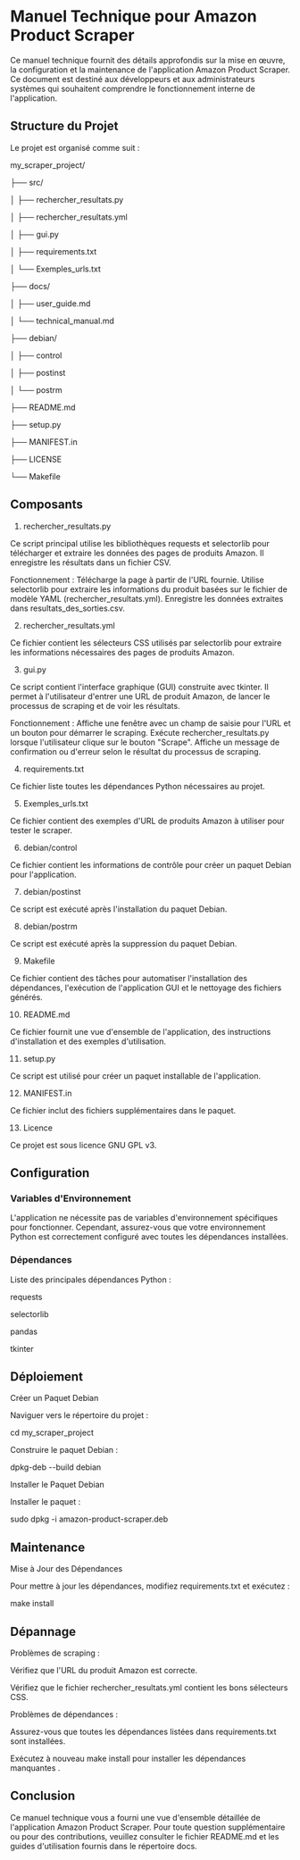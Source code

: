 # Manuel Technique pour Amazon Product Scraper

Ce manuel technique fournit des détails approfondis sur la mise en œuvre, la configuration et la maintenance de l'application Amazon Product Scraper. Ce document est destiné aux développeurs et aux administrateurs systèmes qui souhaitent comprendre le fonctionnement interne de l'application.

## Structure du Projet
Le projet est organisé comme suit :

my_scraper_project/

├── src/

│   ├── rechercher_resultats.py

│   ├── rechercher_resultats.yml

│   ├── gui.py

│   ├── requirements.txt

│   └── Exemples_urls.txt

├── docs/

│   ├── user_guide.md

│   └── technical_manual.md

├── debian/

│   ├── control

│   ├── postinst

│   └── postrm

├── README.md

├── setup.py

├── MANIFEST.in

├── LICENSE

└── Makefile

## Composants

1. rechercher_resultats.py
   
Ce script principal utilise les bibliothèques requests et selectorlib pour télécharger et extraire les données des pages de produits Amazon. Il enregistre les résultats dans un fichier CSV.

Fonctionnement :
Télécharge la page à partir de l'URL fournie.
Utilise selectorlib pour extraire les informations du produit basées sur le fichier de modèle YAML (rechercher_resultats.yml).
Enregistre les données extraites dans resultats_des_sorties.csv.

2. rechercher_resultats.yml
   
Ce fichier contient les sélecteurs CSS utilisés par selectorlib pour extraire les informations nécessaires des pages de produits Amazon.

3. gui.py
   
Ce script contient l'interface graphique (GUI) construite avec tkinter. Il permet à l'utilisateur d'entrer une URL de produit Amazon, de lancer le processus de scraping et de voir les résultats.

Fonctionnement :
Affiche une fenêtre avec un champ de saisie pour l'URL et un bouton pour démarrer le scraping.
Exécute rechercher_resultats.py lorsque l'utilisateur clique sur le bouton "Scrape".
Affiche un message de confirmation ou d'erreur selon le résultat du processus de scraping.

4. requirements.txt
   
Ce fichier liste toutes les dépendances Python nécessaires au projet.


5. Exemples_urls.txt
   
Ce fichier contient des exemples d'URL de produits Amazon à utiliser pour tester le scraper.

6. debian/control
   
Ce fichier contient les informations de contrôle pour créer un paquet Debian pour l'application.

 
7. debian/postinst
    
Ce script est exécuté après l'installation du paquet Debian.

8. debian/postrm
    
Ce script est exécuté après la suppression du paquet Debian.

9. Makefile
    
Ce fichier contient des tâches pour automatiser l'installation des dépendances, l'exécution de l'application GUI et le nettoyage des fichiers générés.

10. README.md
    
Ce fichier fournit une vue d'ensemble de l'application, des instructions d'installation et des exemples d'utilisation.

11. setup.py
    
Ce script est utilisé pour créer un paquet installable de l'application.

12. MANIFEST.in
    
Ce fichier inclut des fichiers supplémentaires dans le paquet.

13. Licence
    
Ce projet est sous licence GNU GPL v3.

## Configuration

### Variables d'Environnement

L'application ne nécessite pas de variables d'environnement spécifiques pour fonctionner. Cependant, assurez-vous que votre environnement Python est correctement configuré avec toutes les dépendances installées.

### Dépendances

Liste des principales dépendances Python :

requests

selectorlib

pandas

tkinter

## Déploiement

Créer un Paquet Debian

Naviguer vers le répertoire du projet :

cd my_scraper_project

Construire le paquet Debian :

dpkg-deb --build debian

Installer le Paquet Debian

Installer le paquet :

sudo dpkg -i amazon-product-scraper.deb

## Maintenance

Mise à Jour des Dépendances

Pour mettre à jour les dépendances, modifiez requirements.txt et exécutez :

make install

## Dépannage

Problèmes de scraping :

Vérifiez que l'URL du produit Amazon est correcte.

Vérifiez que le fichier rechercher_resultats.yml contient les bons sélecteurs CSS.

Problèmes de dépendances :

Assurez-vous que toutes les dépendances listées dans requirements.txt sont installées.

Exécutez à nouveau make install pour installer les dépendances manquantes
.
## Conclusion

Ce manuel technique vous a fourni une vue d'ensemble détaillée de l'application Amazon Product Scraper. Pour toute question supplémentaire ou pour des contributions, veuillez consulter le fichier README.md et les guides d'utilisation fournis dans le répertoire docs.
